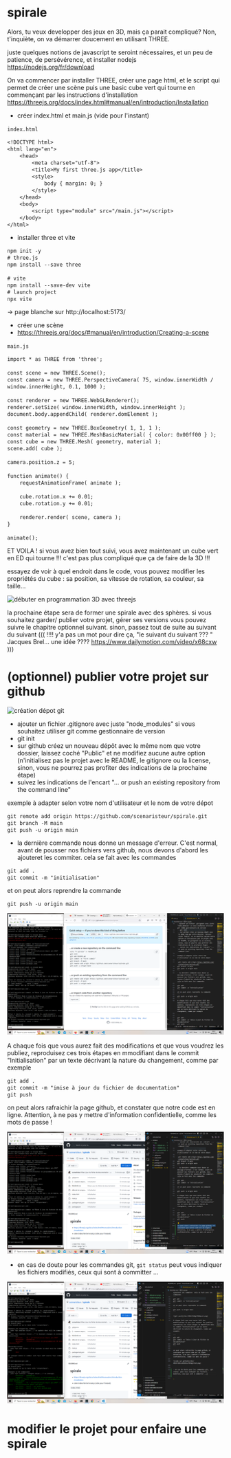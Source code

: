 # spirale
Alors, tu veux developper des jeux en 3D, mais ça parait compliqué? Non, t'inquiète, on va démarrer doucement en utilisant THREE.

juste quelques notions de javascript te seroint nécessaires, et un peu de patience, de persévérence, et installer nodejs https://nodejs.org/fr/download

On va commencer par installer THREE, créer une page html, et le script qui permet de créer une scène puis une basic cube vert qui tourne en commençant par les instructions d'installation https://threejs.org/docs/index.html#manual/en/introduction/Installation

- créer index.html et main.js (vide pour l'instant)

`index.html`
```
<!DOCTYPE html>
<html lang="en">
	<head>
		<meta charset="utf-8">
		<title>My first three.js app</title>
		<style>
			body { margin: 0; }
		</style>
	</head>
	<body>
		<script type="module" src="/main.js"></script>
	</body>
</html>
```

- installer three et vite
```
npm init -y
# three.js
npm install --save three

# vite
npm install --save-dev vite
# launch project
npx vite
```

-> page blanche sur http://localhost:5173/
- créer une scène
- https://threejs.org/docs/#manual/en/introduction/Creating-a-scene

`main.js`

```
import * as THREE from 'three';

const scene = new THREE.Scene();
const camera = new THREE.PerspectiveCamera( 75, window.innerWidth / window.innerHeight, 0.1, 1000 );

const renderer = new THREE.WebGLRenderer();
renderer.setSize( window.innerWidth, window.innerHeight );
document.body.appendChild( renderer.domElement );

const geometry = new THREE.BoxGeometry( 1, 1, 1 );
const material = new THREE.MeshBasicMaterial( { color: 0x00ff00 } );
const cube = new THREE.Mesh( geometry, material );
scene.add( cube );

camera.position.z = 5;

function animate() {
	requestAnimationFrame( animate );

	cube.rotation.x += 0.01;
	cube.rotation.y += 0.01;

	renderer.render( scene, camera );
}

animate();

```

ET VOILA !
si vous avez bien tout suivi, vous avez maintenant un cube vert en ED qui tourne
 !!! c'est pas plus compliqué que ça de faire de la 3D !!!

 essayez de voir à quel endroit dans le code, vous pouvez modifier les propriétés du cube : sa position, sa vitesse de rotation, sa couleur, sa taille...

 
![débuter en programmation 3D avec threejs](/doc/1%20-%20d%C3%A9buter%20en%20programmation%203D%20avec%20threejs.png) 


la prochaine étape sera de former une spirale avec des sphères. si vous souhaitez garder/ publier votre projet, gérer ses versions vous pouvez suivre le chapitre optionnel suivant. sinon, passez tout de suite au suivant du suivant ((( !!!! y'a pas un mot pour dire ça, "le suivant du suivant ??? " Jacques Brel... une idée ???? https://www.dailymotion.com/video/x68cxw )))


# (optionnel) publier votre projet sur github

![création dépot git](/doc/2%20-%20cr%C3%A9ation%20depot%20git.png)

- ajouter un fichier .gitignore avec juste "node_modules" si vous souhaitez utiliser git comme gestionnaire de version
 - git init
 - sur github créez un nouveau dépôt avec le même nom que votre dossier, laissez coché "Public" et ne modifiez aucune autre option (n'initialisez pas le projet avec le README, le gitignore ou la license, sinon, vous ne pourrez pas profiter des indications de la prochaine étape)
 - suivez les indications de l'encart "... or push an existing repository from the command line"

exemple à adapter selon votre nom d'utilisateur et le nom de votre dépot

 ```
git remote add origin https://github.com/scenaristeur/spirale.git
git branch -M main
git push -u origin main
```

- la dernière commande nous donne un message d'erreur. C'est normal, avant de pousser nos fichiers vers github, nous devons d'abord les ajouteret les commiter. cela se fait avec les commandes

```
git add .
git commit -m "initialisation"
```

et on peut alors reprendre la commande 

```
git push -u origin main
```

![git push](/doc/3%20-%20git%20push.png)

A chaque fois que vous aurez fait des modifications et que vous voudrez les publiez, reproduisez ces trois étapes en mmodifiant dans le commit "Initialisation" par un texte décrivant la nature du changement, comme par exemple 

```
git add .
git commit -m "imise à jour du fichier de documentation"
git push
```

on peut alors rafraichir la page github, et constater que notre code est en ligne. Attention, à ne pas y mettre d'information confidentielle, comme les mots de passe !

![code sur github](/doc/4%20-%20code%20sur%20github.png)


- en cas de doute pour les commandes git, `git status` peut vous indiquer les fichiers modifiés, ceux qui sont à committer ...

![code sur github](/doc/5%20-%20git%20status.png)

# modifier le projet pour enfaire une spirale
